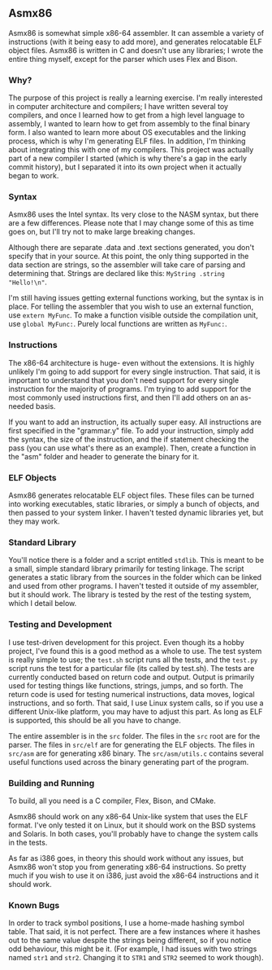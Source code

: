 ## Asmx86

Asmx86 is somewhat simple x86-64 assembler. It can assemble a variety of instructions (with it being easy to add more), and generates relocatable ELF object files. Asmx86 is written in C and doesn't use any libraries; I wrote the entire thing myself, except for the parser which uses Flex and Bison.

### Why?

The purpose of this project is really a learning exercise. I'm really interested in computer architecture and compilers; I have written several toy compilers, and once I learned how to get from a high level language to assembly, I wanted to learn how to get from assembly to the final binary form. I also wanted to learn more about OS executables and the linking process, which is why I'm generating ELF files. In addition, I'm thinking about integrating this with one of my compilers. This project was actually part of a new compiler I started (which is why there's a gap in the early commit history), but I separated it into its own project when it actually began to work.

### Syntax

Asmx86 uses the Intel syntax. Its very close to the NASM syntax, but there are a few differences. Please note that I may change some of this as time goes on, but I'll try not to make large breaking changes.

Although there are separate .data and .text sections generated, you don't specify that in your source. At this point, the only thing supported in the data section are strings, so the assembler will take care of parsing and determining that. Strings are declared like this: ```MyString .string "Hello!\n"```.

I'm still having issues getting external functions working, but the syntax is in place. For telling the assembler that you wish to use an external function, use ```extern MyFunc```. To make a function visible outside the compilation unit, use ```global MyFunc:```. Purely local functions are written as ```MyFunc:```.

### Instructions

The x86-64 architecture is huge- even without the extensions. It is highly unlikely I'm going to add support for every single instruction. That said, it is important to understand that you don't need support for every single instruction for the majority of programs. I'm trying to add support for the most commonly used instructions first, and then I'll add others on an as-needed basis. 

If you want to add an instruction, its actually super easy. All instructions are first specified in the "grammar.y" file. To add your instruction, simply add the syntax, the size of the instruction, and the if statement checking the pass (you can use what's there as an example). Then, create a function in the "asm" folder and header to generate the binary for it.

### ELF Objects

Asmx86 generates relocatable ELF object files. These files can be turned into working executables, static libraries, or simply a bunch of objects, and then passed to your system linker. I haven't tested dynamic libraries yet, but they may work.

### Standard Library

You'll notice there is a folder and a script entitled ```stdlib```. This is meant to be a small, simple standard library primarily for testing linkage. The script generates a static library from the sources in the folder which can be linked and used from other programs. I haven't tested it outside of my assembler, but it should work. The library is tested by the rest of the testing system, which I detail below.

### Testing and Development

I use test-driven development for this project. Even though its a hobby project, I've found this is a good method as a whole to use. The test system is really simple to use; the ```test.sh``` script runs all the tests, and the ```test.py``` script runs the test for a particular file (its called by test.sh). The tests are currently conducted based on return code and output. Output is primarily used for testing things like functions, strings, jumps, and so forth. The return code is used for testing numerical instructions, data moves, logical instructions, and so forth. That said, I use Linux system calls, so if you use a different Unix-like platform, you may have to adjust this part. As long as ELF is supported, this should be all you have to change.

The entire assembler is in the ```src``` folder. The files in the ```src``` root are for the parser. The files in ```src/elf``` are for generating the ELF objects. The files in ```src/asm``` are for generating x86 binary. The ```src/asm/utils.c``` contains several useful functions used across the binary generating part of the program.

### Building and Running

To build, all you need is a C compiler, Flex, Bison, and CMake.

Asmx86 should work on any x86-64 Unix-like system that uses the ELF format. I've only tested it on Linux, but it should work on the BSD systems and Solaris. In both cases, you'll probably have to change the system calls in the tests.

As far as i386 goes, in theory this should work without any issues, but Asmx86 won't stop you from generating x86-64 instructions. So pretty much if you wish to use it on i386, just avoid the x86-64 instructions and it should work.

### Known Bugs

In order to track symbol positions, I use a home-made hashing symbol table. That said, it is not perfect. There are a few instances where it hashes out to the same value despite the strings being different, so if you notice odd behaviour, this might be it. (For example, I had issues with two strings named ```str1``` and ```str2```. Changing it to ```STR1``` and ```STR2``` seemed to work though).
